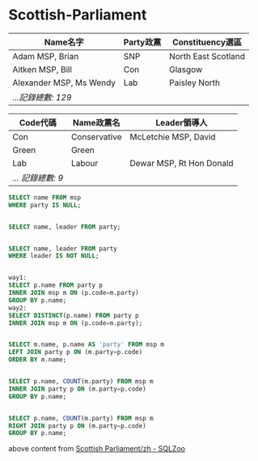 # Scottish-Parliament



| Name名字                | Party政黨 | Constituency選區    |
| ----------------------- | --------- | ------------------- |
| Adam MSP, Brian         | SNP       | North East Scotland |
| Aitken MSP, Bill        | Con       | Glasgow             |
| Alexander MSP, Ms Wendy | Lab       | Paisley North       |
| *...記錄總數: 129*      |           |                     |

| Code代碼          | Name政黨名   | Leader領導人             |
| ----------------- | ------------ | ------------------------ |
| Con               | Conservative | McLetchie MSP, David     |
| Green             | Green        |                          |
| Lab               | Labour       | Dewar MSP, Rt Hon Donald |
| *... 記錄總數: 9* |              |                          |



```SQL
SELECT name FROM msp
WHERE party IS NULL;


SELECT name, leader FROM party;


SELECT name, leader FROM party
WHERE leader IS NOT NULL;


way1:
SELECT p.name FROM party p
INNER JOIN msp m ON (p.code=m.party)
GROUP BY p.name;
way2:
SELECT DISTINCT(p.name) FROM party p
INNER JOIN msp m ON (p.code=m.party);


SELECT m.name, p.name AS 'party' FROM msp m
LEFT JOIN party p ON (m.party=p.code)
ORDER BY m.name;


SELECT p.name, COUNT(m.party) FROM msp m
INNER JOIN party p ON (m.party=p.code)
GROUP BY p.name;


SELECT p.name, COUNT(m.party) FROM msp m
RIGHT JOIN party p ON (m.party=p.code)
GROUP BY p.name;
```



above content from [Scottish Parliament/zh - SQLZoo](https://www.sqlzoo.net/wiki/Scottish_Parliament/zh)